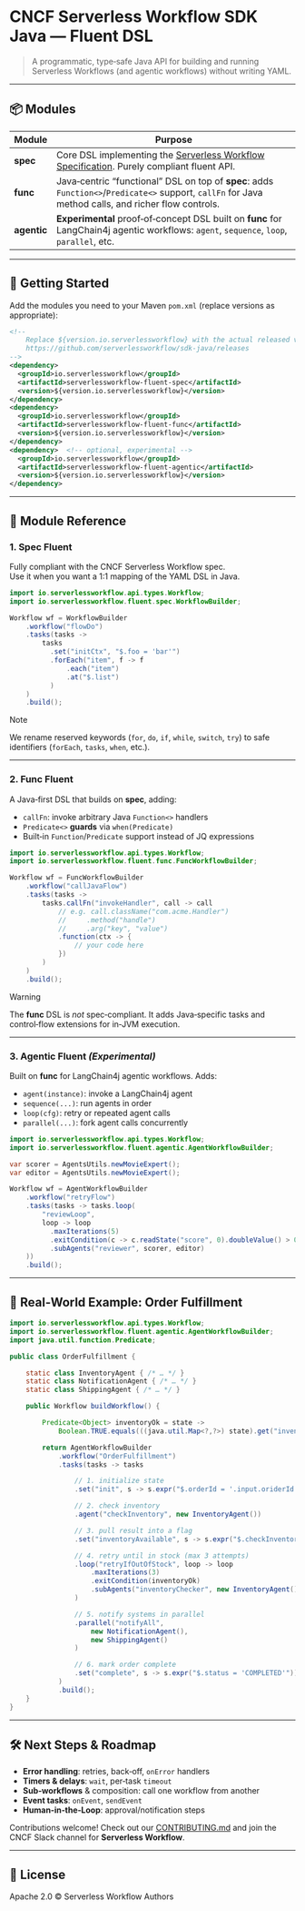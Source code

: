 # CNCF Serverless Workflow SDK Java — Fluent DSL

> A programmatic, type‑safe Java API for building and running Serverless Workflows (and agentic workflows) without writing YAML.

---

## 📦 Modules

| Module         | Purpose                                                                                       |
| -------------- | --------------------------------------------------------------------------------------------- |
| **spec**       | Core DSL implementing the [Serverless Workflow Specification](https://github.com/serverlessworkflow/specification). Purely compliant fluent API. |
| **func**       | Java‑centric “functional” DSL on top of **spec**: adds `Function<>`/`Predicate<>` support, `callFn` for Java method calls, and richer flow controls.    |
| **agentic**    | **Experimental** proof‑of‑concept DSL built on **func** for LangChain4j agentic workflows: `agent`, `sequence`, `loop`, `parallel`, etc.     |

---

## 🔧 Getting Started

Add the modules you need to your Maven `pom.xml` (replace versions as appropriate):

```xml
<!-- 
    Replace ${version.io.serverlessworkflow} with the actual released version:
    https://github.com/serverlessworkflow/sdk-java/releases 
-->
<dependency>
  <groupId>io.serverlessworkflow</groupId>
  <artifactId>serverlessworkflow-fluent-spec</artifactId>
  <version>${version.io.serverlessworkflow}</version>
</dependency>
<dependency>
  <groupId>io.serverlessworkflow</groupId>
  <artifactId>serverlessworkflow-fluent-func</artifactId>
  <version>${version.io.serverlessworkflow}</version>
</dependency>
<dependency>  <!-- optional, experimental -->
  <groupId>io.serverlessworkflow</groupId>
  <artifactId>serverlessworkflow-fluent-agentic</artifactId>
  <version>${version.io.serverlessworkflow}</version>
</dependency>
```

---

## 📖 Module Reference

### 1. Spec Fluent

Fully compliant with the CNCF Serverless Workflow spec.\
Use it when you want a 1:1 mapping of the YAML DSL in Java.

```java
import io.serverlessworkflow.api.types.Workflow;
import io.serverlessworkflow.fluent.spec.WorkflowBuilder;

Workflow wf = WorkflowBuilder
    .workflow("flowDo")
    .tasks(tasks ->
        tasks
          .set("initCtx", "$.foo = 'bar'")
          .forEach("item", f -> f
              .each("item")
              .at("$.list")
          )
    )
    .build();
```

> [!NOTE]
> We rename reserved keywords (`for`, `do`, `if`, `while`, `switch`, `try`) to safe identifiers (`forEach`, `tasks`, `when`, etc.).

---

### 2. Func Fluent

A Java‑first DSL that builds on **spec**, adding:

- `callFn`: invoke arbitrary Java `Function<>` handlers
- `Predicate<>` **guards** via `when(Predicate)`
- Built‑in `Function`/`Predicate` support instead of JQ expressions

```java
import io.serverlessworkflow.api.types.Workflow;
import io.serverlessworkflow.fluent.func.FuncWorkflowBuilder;

Workflow wf = FuncWorkflowBuilder
    .workflow("callJavaFlow")
    .tasks(tasks ->
        tasks.callFn("invokeHandler", call -> call
            // e.g. call.className("com.acme.Handler")
            //     .method("handle")
            //     .arg("key", "value")
            .function(ctx -> {
                // your code here
            })
        )
    )
    .build();
```

> [!WARNING]
> The **func** DSL is *not* spec‑compliant. It adds Java‑specific tasks and control‑flow extensions for in‑JVM execution.

---

### 3. Agentic Fluent *(Experimental)*

Built on **func** for LangChain4j agentic workflows. Adds:

- `agent(instance)`: invoke a LangChain4j agent
- `sequence(...)`: run agents in order
- `loop(cfg)`: retry or repeated agent calls
- `parallel(...)`: fork agent calls concurrently

```java
import io.serverlessworkflow.api.types.Workflow;
import io.serverlessworkflow.fluent.agentic.AgentWorkflowBuilder;

var scorer = AgentsUtils.newMovieExpert();
var editor = AgentsUtils.newMovieExpert();

Workflow wf = AgentWorkflowBuilder
    .workflow("retryFlow")
    .tasks(tasks -> tasks.loop(
        "reviewLoop",
        loop -> loop
          .maxIterations(5)
          .exitCondition(c -> c.readState("score", 0).doubleValue() > 0.75)
          .subAgents("reviewer", scorer, editor)
    ))
    .build();
```

---

## 🚀 Real‑World Example: Order Fulfillment

```java
import io.serverlessworkflow.api.types.Workflow;
import io.serverlessworkflow.fluent.agentic.AgentWorkflowBuilder;
import java.util.function.Predicate;

public class OrderFulfillment {

    static class InventoryAgent { /* … */ }
    static class NotificationAgent { /* … */ }
    static class ShippingAgent { /* … */ }

    public Workflow buildWorkflow() {

        Predicate<Object> inventoryOk = state ->
            Boolean.TRUE.equals(((java.util.Map<?,?>) state).get("inventoryAvailable"));

        return AgentWorkflowBuilder
            .workflow("OrderFulfillment")
            .tasks(tasks -> tasks

                // 1. initialize state
                .set("init", s -> s.expr("$.orderId = '.input.oriderId'"))

                // 2. check inventory
                .agent("checkInventory", new InventoryAgent())

                // 3. pull result into a flag
                .set("inventoryAvailable", s -> s.expr("$.checkInventory.available"))

                // 4. retry until in stock (max 3 attempts)
                .loop("retryIfOutOfStock", loop -> loop
                    .maxIterations(3)
                    .exitCondition(inventoryOk)
                    .subAgents("inventoryChecker", new InventoryAgent())
                )

                // 5. notify systems in parallel
                .parallel("notifyAll",
                    new NotificationAgent(),
                    new ShippingAgent()
                )

                // 6. mark order complete
                .set("complete", s -> s.expr("$.status = 'COMPLETED'"))
            )
            .build();
    }
}
```

---

## 🛠️ Next Steps & Roadmap

- **Error handling**: retries, back‑off, `onError` handlers
- **Timers & delays**: `wait`, per‑task `timeout`
- **Sub‑workflows** & composition: call one workflow from another
- **Event tasks**: `onEvent`, `sendEvent`
- **Human‑in‑the‑Loop**: approval/notification steps

Contributions welcome! Check out our [CONTRIBUTING.md](../CONTRIBUTING.md) and join the CNCF Slack channel for **Serverless Workflow**.

---

## 📜 License

Apache 2.0 © Serverless Workflow Authors
